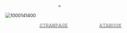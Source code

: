 ‌  ‌  ‌  ‌  ‌  ‌  ‌  ‌  ‌  ‌  ‌ ‌  ‌  ‌  ‌  ‌  ‌  ‌  ‌  ‌  ‌  ‌‌  ‌  ‌  ‌  ‌‌  ‌  ‌  ‌  ‌  ‌  ‌  ‌  ‌  ‌  ‌   ‌  ‌  ‌  ‌  ‌  ‌  ๑

![1000141400](https://github.com/user-attachments/assets/edde4222-2984-4415-962f-48e1b0078504)






‌‌  ‌  ‌ ‌  ‌  ‌  ‌  ‌  ‌  ‌  ‌  ‌  ‌  ‌  ‌  ‌  ‌  ‌  ‌  ‌  ‌ ‌  ‌  ‌  ‌  ‌    ‌ [𝚂𝚃𝚁𝙰𝚆𝙿𝙰𝙶𝙴](https://deanspn.straw.page/) 
‌  ‌  ‌  ‌  ‌  ‌  ‌  ‌  ‌  ‌  ‌ ‌  ‌  ‌  ‌  ‌  ‌  ‌  ‌  ‌  ‌ ‌  ‌‌  ‌  ‌  ‌  ‌  ‌  ‌  ‌  ‌  ‌  ‌  ‌  ‌  ‌  ‌  ‌  ‌  ‌  ‌  ‌  ‌         ‌  ‌  ‌  ‌  ‌  ‌  ‌  ‌  ‌  ‌  ‌ ‌ ‌  ‌  ‌  ‌  ‌  ‌  ‌  ‌  ‌  ‌  ‌ [𝙰𝚃𝙰𝙱𝙾𝙾𝙺](https://deanspn.atabook.org) ‌  ‌  ‌  ‌  ‌  ‌  ‌ 
